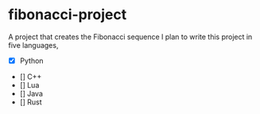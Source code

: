 # fibonacci-project
A project that creates the Fibonacci sequence 
I plan to write this project in five languages,
- [x] Python
- [] C++
- [] Lua
- [] Java
- [] Rust
